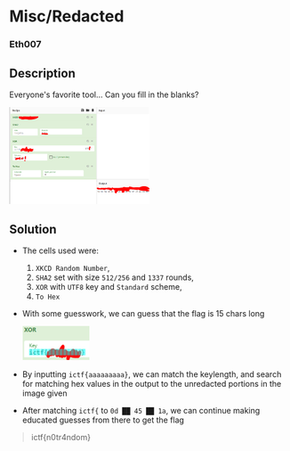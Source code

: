 # Misc/Redacted

### Eth007

## Description

Everyone's favorite tool... Can you fill in the blanks?

<img src="./Assets/unknown.png" width="50%" height="50%"><br/>

## Solution

- The cells used were:
  1. `XKCD Random Number`,
  2. `SHA2` set with size `512/256` and `1337` rounds,
  3. `XOR` with `UTF8` key and `Standard` scheme,
  4. `To Hex`

- With some guesswork, we can guess that the flag is 15 chars long

    <img src="./Assets/guess1.png" width="25%" height="25%"><br/>

- By inputting `ictf{aaaaaaaaa}`, we can match the keylength, and search for matching hex values in the output to the unredacted portions in the image given

- After matching `ictf{` to `0d ██ 45 ██ 1a`, we can continue making educated guesses from there to get the flag


> ictf{n0tr4ndom}
